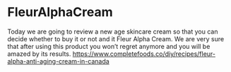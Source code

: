 # FleurAlphaCream
Today we are going to review a new age skincare cream so that you can decide whether to buy it or not and it Fleur Alpha Cream. We are very sure that after using this product you won’t regret anymore and you will be amazed by its results. https://www.completefoods.co/diy/recipes/fleur-alpha-anti-aging-cream-in-canada
